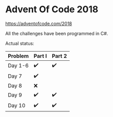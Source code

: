 # Advent Of Code 2018

https://adventofcode.com/2018

All the challenges have been programmed in C#.

Actual status:

| Problem | Part I             | Part 2             |
|---------|--------------------|--------------------|
| Day 1-6 | :heavy_check_mark: | :heavy_check_mark: |
| Day 7   | :heavy_check_mark: |                    |
| Day 8   | :x:                |                    |
| Day 9   | :heavy_check_mark: | :heavy_check_mark: |
| Day 10  | :heavy_check_mark: | :heavy_check_mark: |